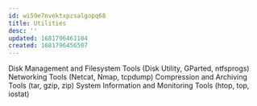 ```yaml
---
id: wi59e7nvektxpzsalgopq68
title: Utilities
desc: ''
updated: 1681796461104
created: 1681796456507
---
```

Disk Management and Filesystem Tools (Disk Utility, GParted, ntfsprogs)
Networking Tools (Netcat, Nmap, tcpdump)
Compression and Archiving Tools (tar, gzip, zip)
System Information and Monitoring Tools (htop, top, iostat)